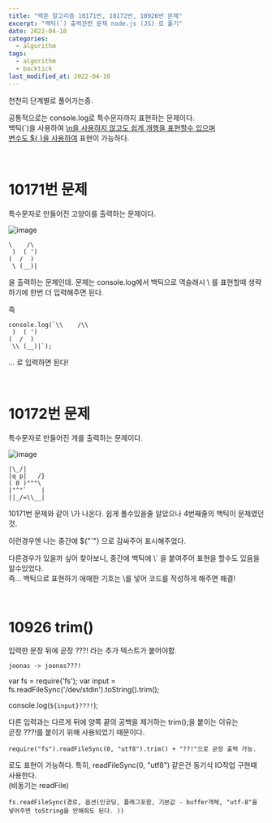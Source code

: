 ```yaml
---
title: "백준 알고리즘	10171번, 10172번, 10926번 문제"
excerpt: "백틱(`) 출력관련 문제 node.js (JS) 로 풀기"
date: 2022-04-10
categories:
  - algorithm
tags:
  - algorithm
  - backtick
last_modified_at: 2022-04-10
---
```


천천히 단계별로 풀어가는중.

공통적으로는 console.log로 특수문자까지 표현하는 문제이다.  
백틱(`)을 사용하여 <u> \n을 사용하지 않고도 쉽게 개행을 표현할수 있으며  
변수도 ${ }을 사용하여</u> 표현이 가능하다.

</br>

# 10171번 문제

특수문자로 만들어진 고양이를 출력하는 문제이다.

![image](https://user-images.githubusercontent.com/91597005/162614116-0916177b-cc68-4bd2-9326-ee6bd289d0af.png)

```
\    /\
 )  ( ')
(  /  )
 \ (__)|
```

을 출력하는 문제인데. 문제는 console.log에서 백틱으로 역슬래시 \ 를 표현할때 생략하기에 한번 더 입력해주면 된다.

즉

```
console.log(`\\    /\\
 )  ( ')
(  /  )
 \\ (__)|`);
```

... 로 입력하면 된다!

</br>

# 10172번 문제

특수문자로 만들어진 개를 출력하는 문제이다.

![image](https://user-images.githubusercontent.com/91597005/162614173-915aff94-4390-4935-8133-c5a0697d411a.png)

```
|\_/|
|q p|   /}
( 0 )"""\
|"^"`    |
||_/=\\__|
```

10171번 문제와 같이 \가 나온다. 쉽게 풀수있을줄 알았으나 4번째줄의 백틱이 문제였던것.

이런경우엔 나는 중간에 ${"`"} 으로 감싸주어 표시해주었다.

다른경우가 있을까 싶어 찾아보니, 중간에 백틱에 \\` 을 붙여주어 표현을 할수도 있음을 알수있었다.  
즉... 백틱으로 표현하기 애매한 기호는 \를 넣어 코드를 작성하게 해주면 해결!

<br>

# 10926 trim()

입력한 문장 뒤에 곧장 ???! 라는 추가 텍스트가 붙어야함.

```
joonas -> joonas???!
```

var fs = require('fs');
var input = fs.readFileSync('/dev/stdin').toString().trim();

console.log(`${input}???!`);

다른 입력과는 다르게 뒤에 양쪽 끝의 공백을 제거하는 trim();을 붙이는 이유는  
곧장 ???!를 붙이기 위해 사용되었기 때문이다.

```
require("fs").readFileSync(0, "utf8").trim() + "??!"으로 곧장 출력 가능.
```

로도 표현이 가능하다.
특히, readFileSync(0, "utf8") 같은건 동기식 IO작업 구현때 사용한다.  
(비동기는 readFile)

`fs.readFileSync(경로, 옵션(인코딩, 플래그포함, 기본값 - buffer객체, "utf-8"을 넣어주면 toString을 안해줘도 된다. ))`
